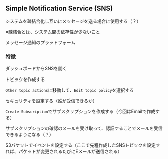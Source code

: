 ## Simple Notification Service (SNS)

システムを疎結合化し互いにメッセージを送る場合に使用する（？）

※疎結合とは、システム間の依存性が少ないこと

メッセージ通知のプラットフォーム

### 特徴

ダッシュボードからSNSを開く

トピックを作成する

`Other topic actions`に移動して、`Edit topic policy`を選択する

セキュリティを設定する（誰が受信できるか）

`Create Subscription`でサブスクリプションを作成する（今回はEmailで作成する）

サブスクリプションの確認のメールを受け取って、認証することでメールを受信できるようになる（？）

S3パケットでイベントを設定する（ここで先程作成したSNSトピックを設定すれば、パケットが変更されるたびにEメールが送信される）


